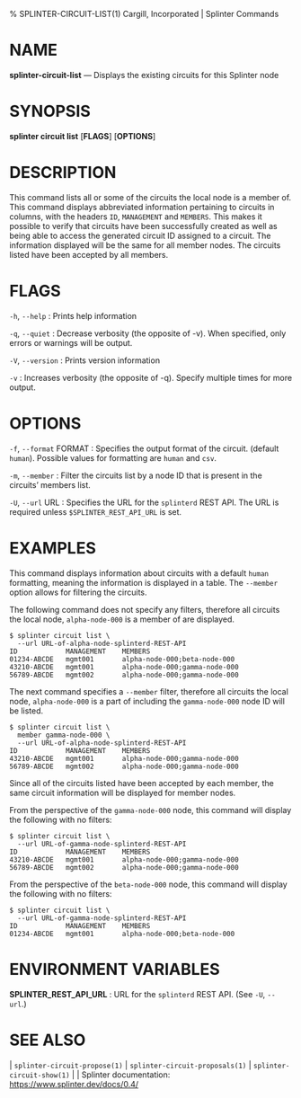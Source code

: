 % SPLINTER-CIRCUIT-LIST(1) Cargill, Incorporated | Splinter Commands
<!--
  Copyright 2018-2021 Cargill Incorporated
  Licensed under Creative Commons Attribution 4.0 International License
  https://creativecommons.org/licenses/by/4.0/
-->

NAME
====

**splinter-circuit-list** — Displays the existing circuits for this Splinter node

SYNOPSIS
========
**splinter circuit list** \[**FLAGS**\] \[**OPTIONS**\]

DESCRIPTION
===========
This command lists all or some of the circuits the local node is a member of.
This command displays abbreviated information pertaining to circuits in columns,
with the headers `ID`, `MANAGEMENT` and `MEMBERS`. This makes it possible to
verify that circuits have been successfully created as well as being able to
access the generated circuit ID assigned to a circuit. The information displayed
will be the same for all member nodes. The circuits listed have been accepted by
all members.

FLAGS
=====
`-h`, `--help`
: Prints help information

`-q`, `--quiet`
: Decrease verbosity (the opposite of -v). When specified, only errors or
  warnings will be output.

`-V`, `--version`
: Prints version information

`-v`
: Increases verbosity (the opposite of -q). Specify multiple times for more
  output.

OPTIONS
=======
`-f`, `--format` FORMAT
: Specifies the output format of the circuit. (default `human`). Possible values
  for formatting are `human` and `csv`.

`-m`, `--member` <member>
: Filter the circuits list by a node ID that is present in the circuits’ members
  list.

`-U`, `--url` URL
: Specifies the URL for the `splinterd` REST API. The URL is required unless
  `$SPLINTER_REST_API_URL` is set.

EXAMPLES
========
This command displays information about circuits with a default `human`
formatting, meaning the information is displayed in a table. The `--member` option
allows for filtering the circuits.

The following command does not specify any filters, therefore all circuits
the local node, `alpha-node-000` is a member of are displayed.
```
$ splinter circuit list \
  --url URL-of-alpha-node-splinterd-REST-API
ID            MANAGEMENT    MEMBERS
01234-ABCDE   mgmt001       alpha-node-000;beta-node-000
43210-ABCDE   mgmt001       alpha-node-000;gamma-node-000
56789-ABCDE   mgmt002       alpha-node-000;gamma-node-000
```

The next command specifies a `--member` filter, therefore all circuits
the local node, `alpha-node-000` is a part of including the `gamma-node-000` node
ID will be listed.
```
$ splinter circuit list \
  member gamma-node-000 \
  --url URL-of-alpha-node-splinterd-REST-API
ID            MANAGEMENT    MEMBERS
43210-ABCDE   mgmt001       alpha-node-000;gamma-node-000
56789-ABCDE   mgmt002       alpha-node-000;gamma-node-000
```

Since all of the circuits listed have been accepted by each member, the same
circuit information will be displayed for member nodes.

From the perspective of the `gamma-node-000` node, this command will display the
following with no filters:
```
$ splinter circuit list \
  --url URL-of-gamma-node-splinterd-REST-API
ID            MANAGEMENT    MEMBERS
43210-ABCDE   mgmt001       alpha-node-000;gamma-node-000
56789-ABCDE   mgmt002       alpha-node-000;gamma-node-000
```

From the perspective of the `beta-node-000` node, this command will display the
following with no filters:
```
$ splinter circuit list \
  --url URL-of-gamma-node-splinterd-REST-API
ID            MANAGEMENT    MEMBERS
01234-ABCDE   mgmt001       alpha-node-000;beta-node-000
```

ENVIRONMENT VARIABLES
=====================
**SPLINTER_REST_API_URL**
: URL for the `splinterd` REST API. (See `-U`, `--url`.)

SEE ALSO
========
| `splinter-circuit-propose(1)`
| `splinter-circuit-proposals(1)`
| `splinter-circuit-show(1)`
|
| Splinter documentation: https://www.splinter.dev/docs/0.4/
